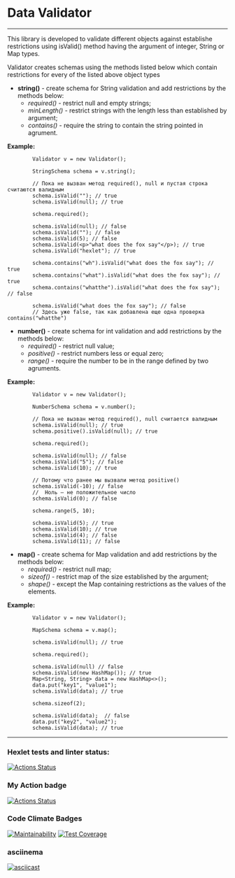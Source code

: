 # Data Validator
____

This library is developed to validate different objects against establishe restrictions using isValid() method having the argument of integer, String or Map types. 

Validator creates schemas using the methods listed below which contain restrictions for every of the listed above object types

  * **string()** - create schema for String validation and add restrictions by the methods below:
    - *required()* - restrict null and empty strings;
    - *minLength()* - restrict strings with the length less than established by argument;
    - *contains()* - require the string to contain the string pointed in agrument.

**Example:**

            Validator v = new Validator();

            StringSchema schema = v.string();

            // Пока не вызван метод required(), null и пустая строка считаются валидным
            schema.isValid(""); // true
            schema.isValid(null); // true
            
            schema.required();
            
            schema.isValid(null); // false
            schema.isValid(""); // false
            schema.isValid(5); // false
            schema.isValid(<p>"what does the fox say"</p>); // true
            schema.isValid("hexlet"); // true
            
            schema.contains("wh").isValid("what does the fox say"); // true
            schema.contains("what").isValid("what does the fox say"); // true
            schema.contains("whatthe").isValid("what does the fox say"); // false
            
            schema.isValid("what does the fox say"); // false
            // Здесь уже false, так как добавлена еще одна проверка contains("whatthe")

  * **number()** - create schema for int validation and add restrictions by the methods below:
    - *required()* - restrict null value;
    - *positive()* - restrict numbers less or equal zero;
    - *range()* - require the number to be in the range defined by two agruments.

**Example:** 

            Validator v = new Validator();
            
            NumberSchema schema = v.number();
            
            // Пока не вызван метод required(), null считается валидным
            schema.isValid(null); // true
            schema.positive().isValid(null); // true
            
            schema.required();
            
            schema.isValid(null); // false
            schema.isValid("5"); // false
            schema.isValid(10); // true
            
            // Потому что ранее мы вызвали метод positive()
            schema.isValid(-10); // false
            //  Ноль — не положительное число
            schema.isValid(0); // false
            
            schema.range(5, 10);
            
            schema.isValid(5); // true
            schema.isValid(10); // true
            schema.isValid(4); // false
            schema.isValid(11); // false

  * **map()** - create schema for Map validation and add restrictions by the methods below:
    - *required()* - restrict null map;
    - *sizeof()* - restrict map of the size established by the argument;
    - *shape()* - except the Map containing restrictions as the values of the elements.

**Example:**

            Validator v = new Validator();
            
            MapSchema schema = v.map();
            
            schema.isValid(null); // true
            
            schema.required();
            
            schema.isValid(null) // false
            schema.isValid(new HashMap()); // true
            Map<String, String> data = new HashMap<>();
            data.put("key1", "value1");
            schema.isValid(data); // true
            
            schema.sizeof(2);
            
            schema.isValid(data);  // false
            data.put("key2", "value2");
            schema.isValid(data); // true 

----
### Hexlet tests and linter status:
[![Actions Status](https://github.com/nuuska-muikkunen/java-project-78/actions/workflows/hexlet-check.yml/badge.svg)](https://github.com/nuuska-muikkunen/java-project-78/actions)
### My Action badge
[![Actions Status](https://github.com/nuuska-muikkunen/java-project-78/actions/workflows/my-java-CI.yml/badge.svg)](https://github.com/nuuska-muikkunen/java-project-78/actions)
### Code Climate Badges
[![Maintainability](https://api.codeclimate.com/v1/badges/5e086b81013b248fc035/maintainability)](https://codeclimate.com/github/nuuska-muikkunen/java-project-78/maintainability)
[![Test Coverage](https://api.codeclimate.com/v1/badges/5e086b81013b248fc035/test_coverage)](https://codeclimate.com/github/nuuska-muikkunen/java-project-78/test_coverage)
### asciinema
[![asciicast](https://asciinema.org/a/614478.svg)](https://asciinema.org/a/614478)
